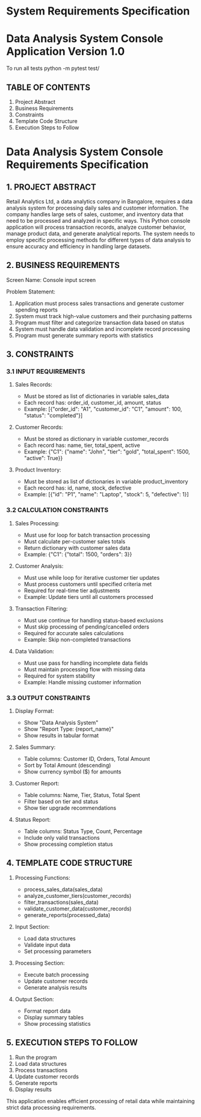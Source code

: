 # System Requirements Specification
# Data Analysis System Console Application Version 1.0
To run all tests 
python -m pytest test/

## TABLE OF CONTENTS
1. Project Abstract
2. Business Requirements
3. Constraints
4. Template Code Structure
5. Execution Steps to Follow

# Data Analysis System Console Requirements Specification

## 1. PROJECT ABSTRACT
Retail Analytics Ltd, a data analytics company in Bangalore, requires a data analysis system for processing daily sales and customer information. The company handles large sets of sales, customer, and inventory data that need to be processed and analyzed in specific ways. This Python console application will process transaction records, analyze customer behavior, manage product data, and generate analytical reports. The system needs to employ specific processing methods for different types of data analysis to ensure accuracy and efficiency in handling large datasets.

## 2. BUSINESS REQUIREMENTS
Screen Name: Console input screen

Problem Statement:
1. Application must process sales transactions and generate customer spending reports
2. System must track high-value customers and their purchasing patterns
3. Program must filter and categorize transaction data based on status
4. System must handle data validation and incomplete record processing
5. Program must generate summary reports with statistics

## 3. CONSTRAINTS

### 3.1 INPUT REQUIREMENTS
1. Sales Records:
   - Must be stored as list of dictionaries in variable sales_data
   - Each record has: order_id, customer_id, amount, status
   - Example: [{"order_id": "A1", "customer_id": "C1", "amount": 100, "status": "completed"}]

2. Customer Records:
   - Must be stored as dictionary in variable customer_records
   - Each record has: name, tier, total_spent, active
   - Example: {"C1": {"name": "John", "tier": "gold", "total_spent": 1500, "active": True}}

3. Product Inventory:
   - Must be stored as list of dictionaries in variable product_inventory
   - Each record has: id, name, stock, defective
   - Example: [{"id": "P1", "name": "Laptop", "stock": 5, "defective": 1}]

### 3.2 CALCULATION CONSTRAINTS

1. Sales Processing:
   - Must use for loop for batch transaction processing
   - Must calculate per-customer sales totals
   - Return dictionary with customer sales data
   - Example: {"C1": {"total": 1500, "orders": 3}}

2. Customer Analysis:
   - Must use while loop for iterative customer tier updates
   - Must process customers until specified criteria met
   - Required for real-time tier adjustments
   - Example: Update tiers until all customers processed

3. Transaction Filtering:
   - Must use continue for handling status-based exclusions
   - Must skip processing of pending/cancelled orders
   - Required for accurate sales calculations
   - Example: Skip non-completed transactions

4. Data Validation:
   - Must use pass for handling incomplete data fields
   - Must maintain processing flow with missing data
   - Required for system stability
   - Example: Handle missing customer information

### 3.3 OUTPUT CONSTRAINTS

1. Display Format:
   - Show "Data Analysis System"
   - Show "Report Type: {report_name}"
   - Show results in tabular format

2. Sales Summary:
   - Table columns: Customer ID, Orders, Total Amount
   - Sort by Total Amount (descending)
   - Show currency symbol ($) for amounts

3. Customer Report:
   - Table columns: Name, Tier, Status, Total Spent
   - Filter based on tier and status
   - Show tier upgrade recommendations

4. Status Report:
   - Table columns: Status Type, Count, Percentage
   - Include only valid transactions
   - Show processing completion status

## 4. TEMPLATE CODE STRUCTURE
1. Processing Functions:
   - process_sales_data(sales_data)
   - analyze_customer_tiers(customer_records)
   - filter_transactions(sales_data)
   - validate_customer_data(customer_records)
   - generate_reports(processed_data)

2. Input Section:
   - Load data structures
   - Validate input data
   - Set processing parameters

3. Processing Section:
   - Execute batch processing
   - Update customer records
   - Generate analysis results

4. Output Section:
   - Format report data
   - Display summary tables
   - Show processing statistics

## 5. EXECUTION STEPS TO FOLLOW
1. Run the program
2. Load data structures
3. Process transactions
4. Update customer records
5. Generate reports
6. Display results

This application enables efficient processing of retail data while maintaining strict data processing requirements.
